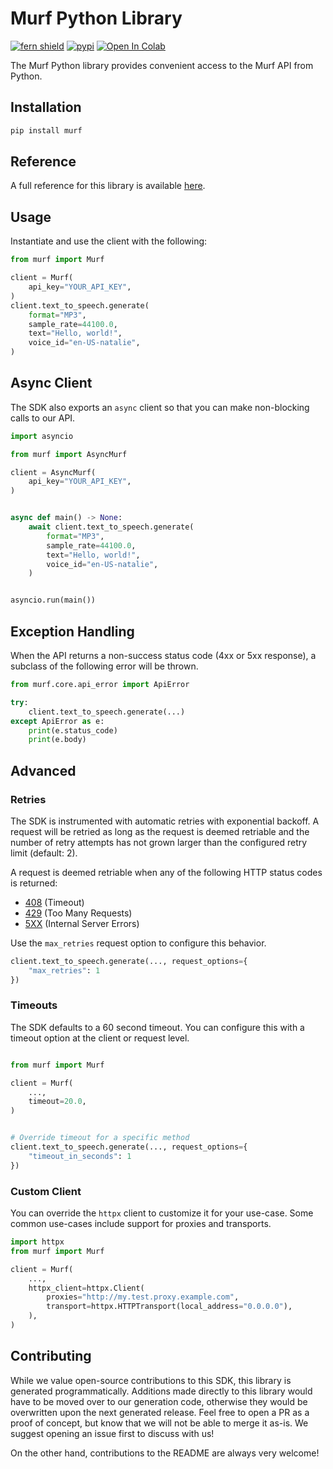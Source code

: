 # Murf Python Library

[![fern shield](https://img.shields.io/badge/%F0%9F%8C%BF-Built%20with%20Fern-brightgreen)](https://buildwithfern.com?utm_source=github&utm_medium=github&utm_campaign=readme&utm_source=https%3A%2F%2Fgithub.com%2Fmurf-ai%2Fmurf-python-sdk)
[![pypi](https://img.shields.io/pypi/v/murf)](https://pypi.python.org/pypi/murf)
[![Open In Colab](https://colab.research.google.com/assets/colab-badge.svg)](https://colab.research.google.com/gist/devgeetech-murf/bbe2c7eb01433f4a151f0fd2be23b1c8/murf-python-sdk.ipynb)

The Murf Python library provides convenient access to the Murf API from Python.

## Installation

```sh
pip install murf
```

## Reference

A full reference for this library is available [here](./reference.md).

## Usage

Instantiate and use the client with the following:

```python
from murf import Murf

client = Murf(
    api_key="YOUR_API_KEY",
)
client.text_to_speech.generate(
    format="MP3",
    sample_rate=44100.0,
    text="Hello, world!",
    voice_id="en-US-natalie",
)
```

## Async Client

The SDK also exports an `async` client so that you can make non-blocking calls to our API.

```python
import asyncio

from murf import AsyncMurf

client = AsyncMurf(
    api_key="YOUR_API_KEY",
)


async def main() -> None:
    await client.text_to_speech.generate(
        format="MP3",
        sample_rate=44100.0,
        text="Hello, world!",
        voice_id="en-US-natalie",
    )


asyncio.run(main())
```

## Exception Handling

When the API returns a non-success status code (4xx or 5xx response), a subclass of the following error
will be thrown.

```python
from murf.core.api_error import ApiError

try:
    client.text_to_speech.generate(...)
except ApiError as e:
    print(e.status_code)
    print(e.body)
```

## Advanced

### Retries

The SDK is instrumented with automatic retries with exponential backoff. A request will be retried as long
as the request is deemed retriable and the number of retry attempts has not grown larger than the configured
retry limit (default: 2).

A request is deemed retriable when any of the following HTTP status codes is returned:

- [408](https://developer.mozilla.org/en-US/docs/Web/HTTP/Status/408) (Timeout)
- [429](https://developer.mozilla.org/en-US/docs/Web/HTTP/Status/429) (Too Many Requests)
- [5XX](https://developer.mozilla.org/en-US/docs/Web/HTTP/Status/500) (Internal Server Errors)

Use the `max_retries` request option to configure this behavior.

```python
client.text_to_speech.generate(..., request_options={
    "max_retries": 1
})
```

### Timeouts

The SDK defaults to a 60 second timeout. You can configure this with a timeout option at the client or request level.

```python

from murf import Murf

client = Murf(
    ...,
    timeout=20.0,
)


# Override timeout for a specific method
client.text_to_speech.generate(..., request_options={
    "timeout_in_seconds": 1
})
```

### Custom Client

You can override the `httpx` client to customize it for your use-case. Some common use-cases include support for proxies
and transports.
```python
import httpx
from murf import Murf

client = Murf(
    ...,
    httpx_client=httpx.Client(
        proxies="http://my.test.proxy.example.com",
        transport=httpx.HTTPTransport(local_address="0.0.0.0"),
    ),
)
```

## Contributing

While we value open-source contributions to this SDK, this library is generated programmatically.
Additions made directly to this library would have to be moved over to our generation code,
otherwise they would be overwritten upon the next generated release. Feel free to open a PR as
a proof of concept, but know that we will not be able to merge it as-is. We suggest opening
an issue first to discuss with us!

On the other hand, contributions to the README are always very welcome!
